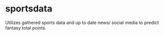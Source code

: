 # sportsdata
Utilizes gathered sports data and up to date news/ social media to predict fantasy total points.
